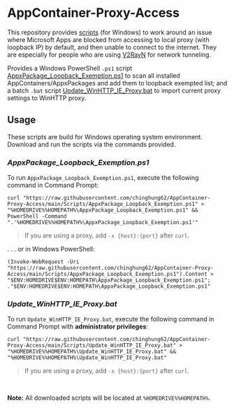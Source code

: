 # AppContainer-Proxy-Access
This repository provides [scripts](Scripts) (for Windows) to work around an issue where Microsoft Apps are blocked from accessing to local proxy (with loopback IP) by default, and then unable to connect to the internet. They are especially for people who are using [V2RayN](https://github.com/2dust/v2rayN) for network tunneling.

Provides a Windows PowerShell `.ps1` script [AppxPackage_Loopback_Exemption.ps1](Scripts/AppxPackage_Loopback_Exemption.ps1) to scan all installed AppContainers/AppxPackages and add them to loopback exempted list; and a batch `.bat` script [Update_WinHTTP_IE_Proxy.bat](Scripts/Update_WinHTTP_IE_Proxy.bat) to import current proxy settings to WinHTTP proxy.

## Usage
These scripts are build for Windows operating system environment. Download and run the scripts via the commands provided.

### *AppxPackage_Loopback_Exemption.ps1*
To run `AppxPackage_Loopback_Exemption.ps1`, execute the following command in Command Prompt:
```
curl "https://raw.githubusercontent.com/chinghung62/AppContainer-Proxy-Access/main/Scripts/AppxPackage_Loopback_Exemption.ps1" > "%HOMEDRIVE%%HOMEPATH%\AppxPackage_Loopback_Exemption.ps1" && PowerShell -Command ".'%HOMEDRIVE%%HOMEPATH%\AppxPackage_Loopback_Exemption.ps1'"
```
> If you are using a proxy, add `-x {host}:{port}` after `curl`.

. . . or in Windows PowerShell:
```
(Invoke-WebRequest -Uri "https://raw.githubusercontent.com/chinghung62/AppContainer-Proxy-Access/main/Scripts/AppxPackage_Loopback_Exemption.ps1").Content > "$ENV:HOMEDRIVE$ENV:HOMEPATH\AppxPackage_Loopback_Exemption.ps1"; ."$ENV:HOMEDRIVE$ENV:HOMEPATH\AppxPackage_Loopback_Exemption.ps1"
```

### *Update_WinHTTP_IE_Proxy.bat*
To run `Update_WinHTTP_IE_Proxy.bat`, execute the following command in Command Prompt with **administrator privileges**:
```
curl "https://raw.githubusercontent.com/chinghung62/AppContainer-Proxy-Access/main/Scripts/Update_WinHTTP_IE_Proxy.bat" > "%HOMEDRIVE%%HOMEPATH%\Update_WinHTTP_IE_Proxy.bat" && "%HOMEDRIVE%%HOMEPATH%\Update_WinHTTP_IE_Proxy.bat"
```
> If you are using a proxy, add `-x {host}:{port}` after `curl`.

<br>

**Note:** All downloaded scripts will be located at `%HOMEDRIVE%%HOMEPATH%`.
